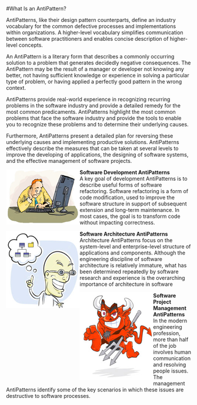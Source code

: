 #What Is an AntiPattern?

AntiPatterns, like their design pattern counterparts, define an industry vocabulary for the common defective processes and implementations within organizations. A higher-level vocabulary simplifies communication between software practitioners and enables concise description of higher-level concepts.

An AntiPattern is a literary form that describes a commonly occurring solution to a problem that generates decidedly negative consequences. The AntiPattern may be the result of a manager or developer not knowing any better, not having sufficient knowledge or experience in solving a particular type of problem, or having applied a perfectly good pattern in the wrong context.

AntiPatterns provide real-world experience in recognizing recurring problems in the software industry and provide a detailed remedy for the most common predicaments. AntiPatterns highlight the most common problems that face the software industry and provide the tools to enable you to recognize these problems and to determine their underlying causes.

Furthermore, AntiPatterns present a detailed plan for reversing these underlying causes and implementing productive solutions. AntiPatterns effectively describe the measures that can be taken at several levels to improve the developing of applications, the designing of software systems, and the effective management of software projects.

<div>
<span style="float:left"><img src="../../../images/anti-patterns/mang.jpg" ></span>
<span>
<b>Software Development AntiPatterns</b><br>
A key goal of development AntiPatterns is to describe useful forms of software refactoring. Software refactoring is a form of code modification, used to improve the software structure in support of subsequent extension and long-term maintenance. In most cases, the goal is to transform code without impacting correctness. 

</span></div>

<div>
<span style="float:left"><img src="../../../images/anti-patterns/softde.jpg" ></span>
<span>
<b>Software Architecture AntiPatterns</b><br>
Architecture AntiPatterns focus on the system-level and enterprise-level structure of applications and components. Although the engineering discipline of software architecture is relatively immature, what has been determined repeatedly by software research and experience is the overarching importance of architecture in software 

</span></div>

<div>
<span style="float:left"><img src="../../../images/anti-patterns/imp.jpg" ></span>
<span>
<b>Software Project Management AntiPatterns</b><br>
In the modern engineering profession, more than half of the job involves human communication and resolving people issues. The management AntiPatterns identify some of the key scenarios in which these issues are destructive to software processes.
</span></div>
